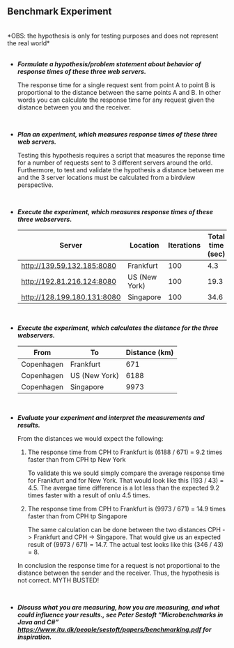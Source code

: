 ## Benchmark Experiment

</br>
*OBS: the hypothesis is only for testing purposes and does not represent the real world*
</br>
</br>

* _**Formulate a hypothesis/problem statement about behavior of response times of these three web servers.**_

  The response time for a single request sent from point A to point B is proportional to the distance between the same points A and B. In other words you can calculate the response time for any request given the distance between you and the receiver.
</br>

* _**Plan an experiment, which measures response times of these three web servers.**_

  Testing this hypothesis requires a script that measures the reponse time for a number of requests sent to 3 different servers around the orld. Furthermore, to test and validate the hypothesis a distance between me and the 3 server locations must be calculated from a birdview perspective.
</br>

* _**Execute the experiment, which measures response times of these three webservers.**_

  | Server | Location | Iterations | Total time (sec) | Average time (ms) |
  | --- | --- | --- | --- | ---|
  | http://139.59.132.185:8080 | Frankfurt | 100 | 4.3 | 43.0 |
  | http://192.81.216.124:8080 | US (New York) | 100 | 19.3 | 193.0 |
  | http://128.199.180.131:8080 | Singapore | 100 | 34.6 | 346.0 |
</br>

* _**Execute the experiment, which calculates the distance for the three webservers.**_

  | From | To | Distance (km) |
  | --- | --- | --- |
  | Copenhagen | Frankfurt | 671 |
  | Copenhagen | US (New York) | 6188 |
  | Copenhagen | Singapore | 9973 |
</br>

* _**Evaluate your experiment and interpret the measurements and results.**_

  From the distances we would expect the following:
  
  1. The response time from CPH to Frankfurt is (6188 / 671) = 9.2 times faster than from CPH tp New York
  
     To validate this we sould simply compare the average response time for Frankfurt and for New York.
     That would look like this (193 / 43) = 4.5. The avergae time difference is a lot less than the expected 9.2 times faster with a result of onlu 4.5 times. 
  
  2. The response time from CPH to Frankfurt is (9973 / 671) = 14.9 times faster than from CPH tp Singapore
  
     The same calculation can be done between the two distances CPH -> Frankfurt and CPH -> Singapore.
     That would give us an expected result of (9973 / 671) = 14.7. 
     The actual test looks like this (346 / 43) = 8. 
     
  In conclusion the response time for a request is not proportional to the distance between the sender and the receiver. Thus, the hypothesis is not correct. MYTH BUSTED!  
</br>

* _**Discuss what you are measuring, how you are measuring, and what could influence your results., see Peter Sestoft “Microbenchmarks in Java and C#” https://www.itu.dk/people/sestoft/papers/benchmarking.pdf for inspiration.**_
